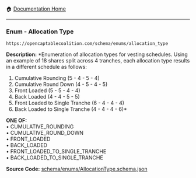 :house: [Documentation Home](/README.md)

---

### Enum - Allocation Type

`https://opencaptablecoalition.com/schema/enums/allocation_type`

**Description:** \*Enumeration of allocation types for vesting schedules. Using an example of 18 shares split across 4 tranches, each allocation type results in a different schedule as follows:

1.  Cumulative Rounding (5 - 4 - 5 - 4)
2.  Cumulative Round Down (4 - 5 - 4 - 5)
3.  Front Loaded (5 - 5 - 4 - 4)
4.  Back Loaded (4 - 4 - 5 - 5)
5.  Front Loaded to Single Tranche (6 - 4 - 4 - 4)
6.  Back Loaded to Single Tranche (4 - 4 - 4 - 6)\*

**ONE OF:**</br>&bull; CUMULATIVE_ROUNDING</br>&bull; CUMULATIVE_ROUND_DOWN</br>&bull; FRONT_LOADED</br>&bull; BACK_LOADED</br>&bull; FRONT_LOADED_TO_SINGLE_TRANCHE</br>&bull; BACK_LOADED_TO_SINGLE_TRANCHE</br>

**Source Code:** [schema/enums/AllocationType.schema.json](/schema/enums/AllocationType.schema.json)
